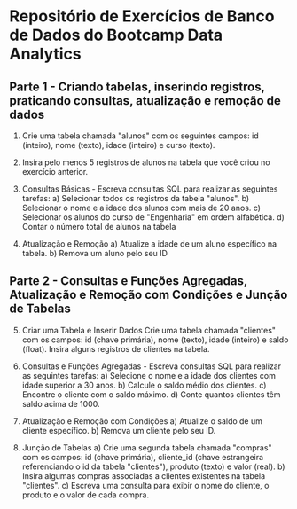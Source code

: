 # Repositório de Exercícios de Banco de Dados do Bootcamp Data Analytics

## Parte 1 - Criando tabelas, inserindo registros, praticando consultas, atualização e remoção de dados

1. Crie uma tabela chamada "alunos" com os seguintes campos: id (inteiro), nome (texto), idade (inteiro) e curso (texto).

2. Insira pelo menos 5 registros de alunos na tabela que você criou no exercício anterior.

3. Consultas Básicas - Escreva consultas SQL para realizar as seguintes tarefas:
a) Selecionar todos os registros da tabela "alunos".
b) Selecionar o nome e a idade dos alunos com mais de 20 anos.
c) Selecionar os alunos do curso de "Engenharia" em ordem alfabética.
d) Contar o número total de alunos na tabela

4. Atualização e Remoção
a) Atualize a idade de um aluno específico na tabela.
b) Remova um aluno pelo seu ID

## Parte 2 - Consultas e Funções Agregadas, Atualização e Remoção com Condições e Junção de Tabelas

5. Criar uma Tabela e Inserir Dados Crie uma tabela chamada "clientes" com os campos: id (chave primária), nome (texto), idade (inteiro) e saldo (float). Insira alguns registros de clientes na tabela.

6. Consultas e Funções Agregadas - Escreva consultas SQL para realizar as seguintes tarefas:
a) Selecione o nome e a idade dos clientes com idade superior a 30 anos.
b) Calcule o saldo médio dos clientes.
c) Encontre o cliente com o saldo máximo.
d) Conte quantos clientes têm saldo acima de 1000.

7. Atualização e Remoção com Condições
a) Atualize o saldo de um cliente específico.
b) Remova um cliente pelo seu ID.

8. Junção de Tabelas
a) Crie uma segunda tabela chamada "compras" com os campos: id (chave primária), cliente_id (chave estrangeira referenciando o id da tabela "clientes"), produto (texto) e valor (real). 
b) Insira algumas compras associadas a clientes existentes na tabela "clientes". 
c) Escreva uma consulta para exibir o nome do cliente, o produto e o valor de cada compra.
